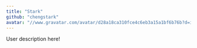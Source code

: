 ```yaml
---
title: "Stark"
github: "chengstark"
avatar: "//www.gravatar.com/avatar/d28a18ca310fce4c6eb3a15a1bf6b76b?d=identicon"
---
```


User description here!
